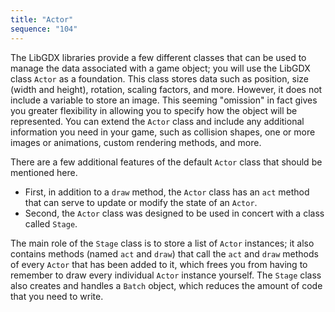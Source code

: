 ```yaml
---
title: "Actor"
sequence: "104"
---
```


The LibGDX libraries provide a few different classes that can be used to manage the data associated with a game object;
you will use the LibGDX class `Actor` as a foundation.
This class stores data such as position, size (width and height), rotation, scaling factors, and more.
However, it does not include a variable to store an image.
This seeming "omission" in fact gives you greater flexibility in allowing you to specify how the object will be represented.
You can extend the `Actor` class and include any additional information you need in your game,
such as collision shapes, one or more images or animations, custom rendering methods, and more.

There are a few additional features of the default `Actor` class that should be mentioned here.
- First, in addition to a `draw` method, the `Actor` class has an `act` method that can serve to update or modify the state of an `Actor`.
- Second, the `Actor` class was designed to be used in concert with a class called `Stage`.

The main role of the `Stage` class is to store a list of `Actor` instances;
it also contains methods (named `act` and `draw`) that call the `act` and `draw` methods of every `Actor` that has been added to it,
which frees you from having to remember to draw every individual `Actor` instance yourself.
The `Stage` class also creates and handles a `Batch` object,
which reduces the amount of code that you need to write.
